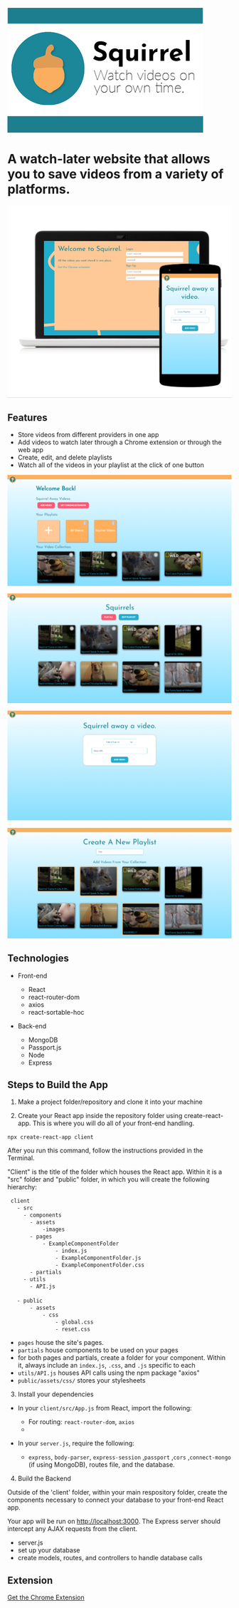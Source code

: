 ![logo](https://github.com/milligda/squirrel/blob/master/resources/Squirrel%20Preview%20Tile%20Small.png)

# A watch-later website that allows you to save videos from a variety of platforms.

![intro](https://github.com/milligda/squirrel/blob/master/resources/screengrabs/intro.jpg)

## Features
* Store videos from different providers in one app
* Add videos to watch later through a Chrome extension or through the web app
* Create, edit, and delete playlists
* Watch all of the videos in your playlist at the click of one button

![home page](https://github.com/milligda/squirrel/blob/master/resources/screengrabs/homepg.png)

![playlist page](https://github.com/milligda/squirrel/blob/master/resources/screengrabs/playlistpg.png)

![add video page](https://github.com/milligda/squirrel/blob/master/resources/screengrabs/addVideopg.png)

![create playlist page](https://github.com/milligda/squirrel/blob/master/resources/screengrabs/createpg.png)


## Technologies
* Front-end
    * React
    * react-router-dom
    * axios
    * react-sortable-hoc

* Back-end
    * MongoDB
    * Passport.js
    * Node
    * Express


## Steps to Build the App

1. Make a project folder/repository and clone it into your machine

2. Create your React app inside the repository folder using create-react-app. This is where you will do all of your front-end handling.

```
npx create-react-app client

```
After you run this command, follow the instructions provided in the Terminal.


"Client" is the title of the folder which houses the React app. Within it is a "src" folder and "public" folder, in which you will create the following hierarchy: 

 ```
  client
    - src
      - components
        - assets
            -images
        - pages
            - ExampleComponentFolder
                - index.js
                - ExampleComponentFolder.js
                - ExampleComponentFolder.css
        - partials
      - utils
        - API.js

    - public
        - assets
            - css
                - global.css
                - reset.css

  ```

* `pages` house the site's pages.
* `partials` house components to be used on your pages
* for both pages and partials, create a folder for your component. Within it, always include an `index.js`, `.css`, and `.js` specific to each 
* `utils/API.js` houses API calls using the npm package "axios"
* `public/assets/css/` stores your stylesheets

3. Install your dependencies

* In your `client/src/App.js` from React, import the following:
    * For routing: `react-router-dom`, `axios`
    * 

* In your  `server.js`, require the following:
    * `express`, `body-parser`, `express-session` ,`passport` ,`cors` ,`connect-mongo` (if using MongoDB), routes file, and the database.


4. Build the Backend

Outside of the 'client' folder, within your main respository folder, create the components necessary to connect your database to your front-end React app.

Your app will be run on <http://localhost:3000>. The Express server should intercept any AJAX requests from the client.

* server.js
* set up your database
* create models, routes, and controllers to handle database calls


## Extension

[Get the Chrome Extension](https://chrome.google.com/webstore/detail/squirrel/ddfnjccdalikdhoaelepmoldpgookabe)


